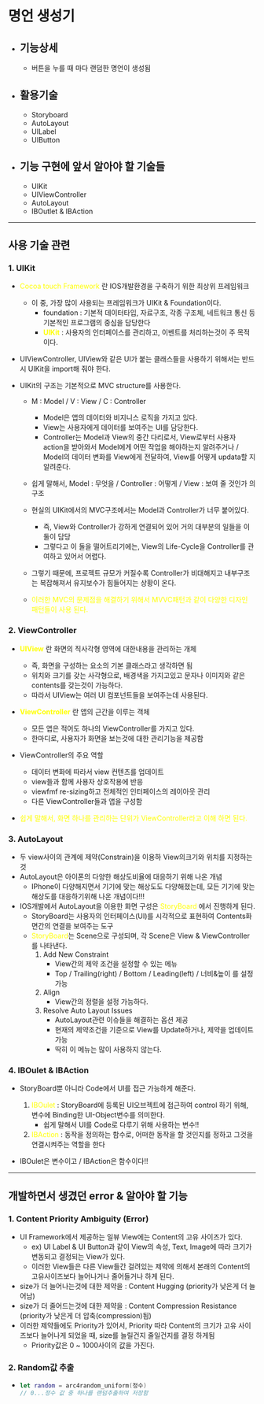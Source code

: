 # 명언 생성기

- ## 기능상세 
    - 버튼을 누를 때 마다 랜덤한 명언이 생성됨

- ## 활용기술
    - Storyboard
    - AutoLayout
    - UILabel
    - UIButton

- ## 기능 구현에 앞서 알아야 할 기술들
    - UIKit
    - UIViewController
    - AutoLayout
    - IBOutlet & IBAction
 

---
## **사용 기술 관련**
### 1. UIKit
- <span style="color:yellow">Cocoa touch Framework</span> 란 IOS개발환경을 구축하기 위한 최상위 프레임워크
    - 이 중, 가장 많이 사용되는 프레임워크가 UIKit & Foundation이다.
        - foundation : 기본적 데이터타입, 자료구조, 각종 구조체, 네트워크 통신 등 기본적인 프로그램의 중심을 담당한다
        - <span style="color:yellow">**UIKit**</span> : 사용자의 인터페이스를 관리하고, 이벤트를 처리하는것이 주 목적이다.

- UIViewController, UIView와 같은 UI가 붙는 클래스들을 사용하기 위해서는 반드시 UIKit을 import해 줘야 한다.
- UIKit의 구조는 기본적으로 MVC structure를 사용한다.
    - M : Model / V : View / C : Controller
        - Model은 앱의 데이터와 비지니스 로직을 가지고 있다.
        - View는 사용자에게 데이터를 보여주는 UI를 담당한다.
        - Controller는 Model과 View의 중간 다리로서, View로부터 사용자 action을 받아와서 Model에게 어떤 작업을 해야하는지 알려주거나 / Model의 데이터 변화를 View에게 전달하여, View를 어떻게 updata할 지 알려준다.

    - 쉽게 말해서, Model : 무엇을 / Controller : 어떻게 / View : 보여 줄 것인가 의 구조

    - 현실의 UIKit에서의 MVC구조에서는 Model과 Controller가 너무 붙어있다.
        - 즉, View와 Controller가 강하게 연결되어 있어 거의 대부분의 일들을 이 둘이 담당
        - 그렇다고 이 둘을 떨어트리기에는, View의 Life-Cycle을 Controller를 관여하고 있어서 어렵다.

    - 그렇기 때문에, 프로젝트 규모가 커질수록 Controller가 비대해지고 내부구조는 복잡해져서 유지보수가 힘들어지는 상황이 온다.
    - <span style="color:yellow">이러한 MVC의 문제점을 해결하기 위해서 MVVC패턴과 같이 다양한 디자인 패턴들이 사용 된다.</span>


### 2. ViewController
- <span style="color:yellow">**UIView**</span> 란 화면의 직사각형 영역에 대한내용을 관리하는 개체
    - 즉, 화면을 구성하는 요소의 기본 클래스라고 생각하면 됨
    - 위치와 크기를 갖는 사각형으로, 배경색을 가지고있고 문자나 이미지와 같은 contents를 갖는것이 가능하다.
    - 따라서 UIView는 여러 UI 컴포넌트들을 보여주는데 사용된다.
    
- <span style="color:yellow">**ViewController**</span> 란 앱의 근간을 이루는 객체
    - 모든 앱은 적어도 하나의 ViewController를 가지고 있다.
    - 한마디로, 사용자가 화면을 보는것에 대한 관리기능을 제공함
- ViewController의 주요 역할
    - 데이터 변화에 따라서 view 컨텐츠를 업데이트
    - view들과 함께 사용자 상호작용에 반응
    - viewfmf re-sizing하고 전체적인 인터페이스의 레이아웃 관리
    - 다른 ViewController들과 앱을 구성함
- <span style="color:yellow">쉽게 말해서, 화면 하나를 관리하는 단위가 ViewController라고 이해 하면 된다.</span>

### 3. AutoLayout
 - 두 view사이의 관계에 제약(Constrain)을 이용하 View의크기와 위치를 지정하는 것
 - AutoLayout은 아이폰의 다양한 해상도비율에 대응하기 위해 나온 개념
    - IPhone이 다양해지면서 기기에 맞는 해상도도 다양해졌는데, 모든 기기에 맞는 해상도를 대응하기위해 나온 개념이다!!!
- IOS개발에서 AutoLayout을 이용한 화면 구성은 <span style="color:yellow">StoryBoard</span> 에서 진행하게 된다.
    - StoryBoard는 사용자의 인터페이스(UI)를 시각적으로 표현하여 Contents화면간의 연결을 보여주는 도구
    - <span style="color:yellow">StoryBoard</span>는 Scene으로 구성되며, 각 Scene은 View & ViewController를 나타낸다.
        1. Add New Constraint
            - View간의 제약 조건을 설정할 수 있는 메뉴
            - Top / Trailing(right) / Bottom / Leading(left) / 너비&높이 를 설정가능
        2. Align
            - View간의 정렬을 설정 가능하다.
        3. Resolve Auto Layout Issues
            - AutoLayout관련 이슈들을 해결하는 옵션 제공
            - 현재의 제약조건을 기준으로 View를 Update하거나, 제약을 업데이트 가능
            - 딱히 이 메뉴는 많이 사용하지 않는다.

### 4. IBOulet & IBAction
- StoryBoard뿐 아니라 Code에서 UI를 접근 가능하게 해준다.

    1. <span style="color:yellow">IBOulet</span> : StoryBoard에 등록된 UI오브젝트에 접근하여 control 하기 위해, 변수에 Binding한 UI-Object변수를 의미한다.
        - 쉽게 말해서 UI를 Code로 다루기 위해 사용하는 변수!!
    1. <span style="color:yellow">IBAction</span> : 동작을 정의하는 함수로, 어떠한 동작을 할 것인지를 정하고 그것을 연결시켜주는 역할을 한다
- IBOulet은 변수이고 / IBAction은 함수이다!!


---
## 개발하면서 생겼던 error & 알아야 할 기능

### 1. **Content Priority Ambiguity (Error)**
- UI Framework에서 제공하는 일뷰 View에는 Content의 고유 사이즈가 있다. 
    - ex) UI Label & UI Button과 같이 View의 속성, Text, Image에 따라 크기가 변동되고 결정되는 View가 있다. 
    - 이러한 View들은 다른 View들간 걸려있는 제약에 의해서 본래의 Content의 고유사이즈보다 늘어나거나 줄어들거나 하게 된다.
- size가 더 늘어나는것에 대한 제약을 : Content Hugging (priority가 낮은게 더 늘어남)
- size가 더 줄어드는것에 대한 제약을 : Content Compression Resistance (priority가 낮은게 더 압축(compression)됨)
- 이러한 제약들에도 Priority가 있어서, Priority 따라 Content의 크기가 고유 사이즈보다 늘어나게 되었을 때, size를 늘릴건지 줄일건지를 결정 하게됨
    - Priority값은 0 ~ 1000사이의 값을 가진다.

### 2. Random값 추출
-   ```swift
    let random = arc4random_uniform(정수) 
    // 0...정수 값 중 하나를 랜덤추출하여 저장함
    ```